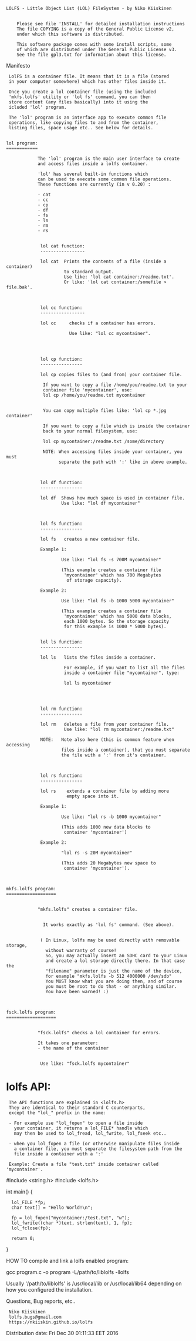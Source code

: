 


	LOLFS - Little Object List (LOL) FileSystem - by Niko Kiiskinen
                                      

        Please see file 'INSTALL' for detailed installation instructions
        The file COPYING is a copy of the General Public License v2,
        under which this software is distributed.

        This software package comes with some install scripts, some
        of which are distributed under The General Public License v3.
        See the file gpl3.txt for information about this license.



Manifesto


     LolFS is a container file. It means that it is a file (stored
     in your computer somewhere) which has other files inside it.

     Once you create a lol container file (using the included
     'mkfs.lolfs' utility or 'lol fs' command, you can then
     store content (any files basically) into it using the
     icluded 'lol' program.

     The 'lol' program is an interface app to execute common file
     operations, like copying files to and from the container,
     listing files, space usage etc.. See below for details.


    lol program:
    ============

                The 'lol' program is the main user interface to create
                and access files inside a lolfs container.

                'lol' has several built-in functions which
                can be used to execute some common file operations.
                These functions are currently (in v 0.20) :

                - cat
                - cc
                - cp
                - df
                - fs
                - ls
                - rm
                - rs


                 lol cat function:
                 -----------------

                 lol cat  Prints the contents of a file (inside a container)
                          to standard output.
                          Use like: 'lol cat container:/readme.txt'.
                          Or like: 'lol cat container:/somefile > file.bak'.



                 lol cc function:
                 -----------------

                 lol cc     checks if a container has errors.

                            Use like: "lol cc mycontainer".




                 lol cp function:
                 ----------------

                 lol cp copies files to (and from) your container file.

                  If you want to copy a file /home/you/readme.txt to your
                  container file 'mycontainer', use:
                  lol cp /home/you/readme.txt mycontainer


                  You can copy multiple files like: 'lol cp *.jpg container'

                  If you want to copy a file which is inside the container
                  back to your normal filesystem, use:

                  lol cp mycontainer:/readme.txt /some/directory

                  NOTE: When accessing files inside your container, you must
                        separate the path with ':' like in above example.



                 lol df function:
                 ----------------

                 lol df  Shows how much space is used in container file.
                         Use like: "lol df mycontainer"



                 lol fs function:
                 ----------------

                 lol fs   creates a new container file.

                 Example 1:

                         Use like: "lol fs -s 700M mycontainer"

                         (This example creates a container file
                          'mycontainer' which has 700 Megabytes
                           of storage capacity).

                 Example 2:

                         Use like: "lol fs -b 1000 5000 mycontainer"

                         (This example creates a container file
                          'mycontainer' which has 5000 data blocks,
                          each 1000 bytes. So the storage capacity
                          for this example is 1000 * 5000 bytes).


                 lol ls function:
                 ----------------

                 lol ls   lists the files inside a container.

                          For example, if you want to list all the files
                          inside a container file "mycontainer", type:

                          lol ls mycontainer




                 lol rm function:
                 ----------------

                 lol rm   deletes a file from your container file.
                          Use like: "lol rm mycontainer:/readme.txt"

                 NOTE:   Note also here (this is common feature when accessing
                         files inside a container), that you must separate
                         the file with a ':' from it's container.



                 lol rs function:
                 ----------------

                 lol rs    extends a container file by adding more
                           empty space into it.

                 Example 1:

                         Use like: "lol rs -b 1000 mycontainer"

                         (This adds 1000 new data blocks to
                          container 'mycontainer')

                 Example 2:

                         "lol rs -s 20M mycontainer"

                         (This adds 20 Megabytes new space to
                          container 'mycontainer').



    mkfs.lolfs program:
    ===================


                "mkfs.lolfs" creates a container file.


                  It works exactly as 'lol fs' command. (See above).


                 ( In Linux, lolfs may be used directly with removable storage,
                   without warranty of course!
                   So, you may actually insert an SDHC card to your Linux
                   and create a lol storage directly there. In that case the
                   "filename" parameter is just the name of the device,
                   for example "mkfs.lolfs -b 512 4000000 /dev/sdb"
                   You MUST know what you are doing then, and of course
                   you must be root to do that - or anything similar.
                   You have been warned! :)



    fsck.lolfs program:
    ===================


                "fsck.lolfs" checks a lol container for errors.

                It takes one parameter:
                - the name of the container


                 Use like: "fsck.lolfs mycontainer"




lolfs API:
==========

     The API functions are explained in <lolfs.h>
     They are identical to their standard C counterparts,
     except the "lol_" prefix in the name:

     - For example use "lol_fopen" to open a file inside
       your container, it returns a lol_FILE* handle which
       may then be used to lol_fread, lol_fwrite, lol_fseek etc..

     - when you lol_fopen a file (or otherwise manipulate files inside
       a container file, you must separate the filesystem path from the
       file inside a container with a ':'

     Example: Create a file "test.txt" inside container called 'mycontainer'.


  #include  <string.h>
  #include  <lolfs.h>

  int main() {

      lol_FILE *fp;
      char text[] = "Hello World!\n";

      fp = lol_fopen("mycontainer:/test.txt", "w");
      lol_fwrite((char *)text, strlen(text), 1, fp);
      lol_fclose(fp);

      return 0;
  }
      


  HOW TO compile and link a lolfs enabled program:

  gcc program.c -o program -L/path/to/liblolfs -llolfs

  Usually '/path/to/liblolfs' is /usr/local/lib or /usr/local/lib64
  depending on how you configured the installation.

  
Questions, Bug reports, etc..

     Niko Kiiskinen
     lolfs.bugs@gmail.com
     https://nkiiskin.github.io/lolfs


Distribution date: Fri Dec 30 01:11:33 EET 2016
